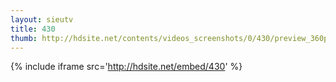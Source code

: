 ```yaml
---
layout: sieutv
title: 430
thumb: http://hdsite.net/contents/videos_screenshots/0/430/preview_360p.mp4.jpg
---
```

{% include iframe src='http://hdsite.net/embed/430' %}
 

